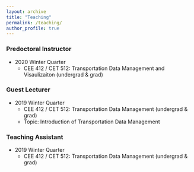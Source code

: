 ```yaml
---
layout: archive
title: "Teaching"
permalink: /teaching/
author_profile: true
---
```

<!--
{% include base_path %}
{% for post in site.teaching reversed %}
  {% include archive-single.html %}
{% endfor %}
-->

### Predoctoral Instructor
* 2020 Winter Quarter
  * CEE 412 / CET 512: Transportation Data Management and Visaulizaiton (undergrad & grad)

### Guest Lecturer
* 2019 Winter Quarter
  * CEE 412 / CET 512: Transportation Data Management (undergrad & grad)
  * Topic: Introduction of Transportation Data Management
  
### Teaching Assistant
* 2019 Winter Quarter
  * CEE 412 / CET 512: Transportation Data Management (undergrad & grad)
